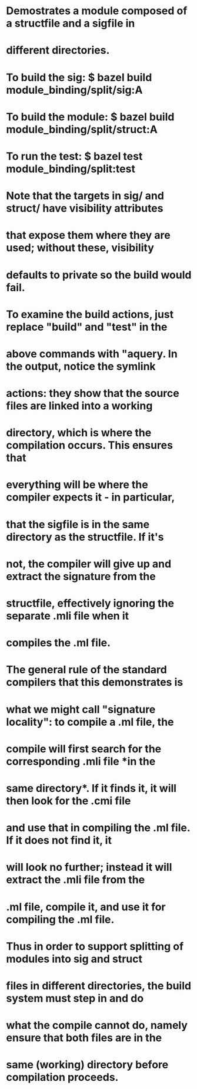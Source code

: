 # Demostrates a module composed of a structfile and a sigfile in
# different directories.

# To build the sig:    $ bazel build module_binding/split/sig:A
# To build the module: $ bazel build module_binding/split/struct:A
# To run the test:     $ bazel test module_binding/split:test

# Note that the targets in sig/ and struct/ have visibility attributes
# that expose them where they are used; without these, visibility
# defaults to private so the build would fail.

# To examine the build actions, just replace "build" and "test" in the
# above commands with "aquery. In the output, notice the symlink
# actions: they show that the source files are linked into a working
# directory, which is where the compilation occurs. This ensures that
# everything will be where the compiler expects it - in particular,
# that the sigfile is in the same directory as the structfile. If it's
# not, the compiler will give up and extract the signature from the
# structfile, effectively ignoring the separate .mli file when it
# compiles the .ml file.

# The general rule of the standard compilers that this demonstrates is
# what we might call "signature locality": to compile a .ml file, the
# compile will first search for the corresponding .mli file *in the
# same directory*. If it finds it, it will then look for the .cmi file
# and use that in compiling the .ml file. If it does not find it, it
# will look no further; instead it will extract the .mli file from the
# .ml file, compile it, and use it for compiling the .ml file.

# Thus in order to support splitting of modules into sig and struct
# files in different directories, the build system must step in and do
# what the compile cannot do, namely ensure that both files are in the
# same (working) directory before compilation proceeds.

